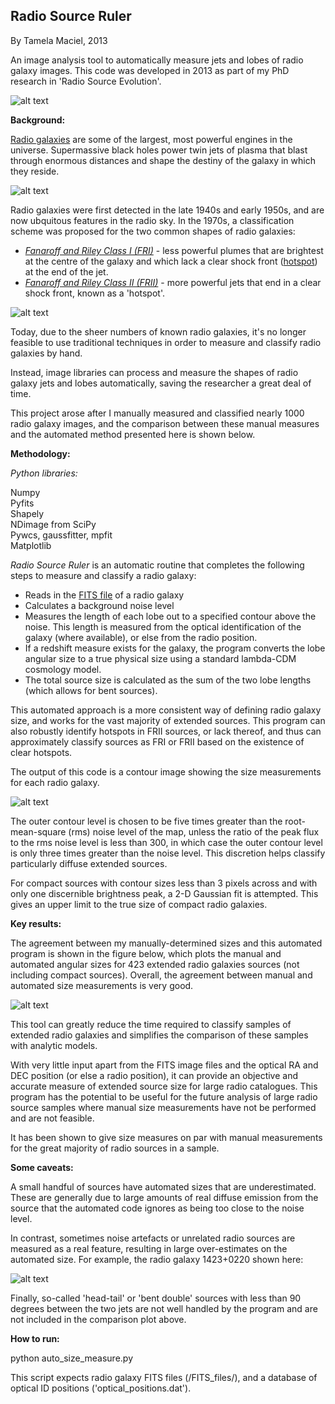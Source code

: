 ## Radio Source Ruler

By Tamela Maciel, 2013

An image analysis tool to automatically measure jets and lobes of radio galaxy images. This code was developed in 2013 as part of my PhD research in 'Radio Source Evolution'.

![alt text](https://raw.githubusercontent.com/tamelamaciel/radio_source_ruler/master/thumbnail.png "radio source ruler thumbnail")

**Background:**

[Radio galaxies](https://en.wikipedia.org/wiki/Radio_galaxy) are some of the largest, most powerful engines in the universe. Supermassive black holes power twin jets of plasma that blast through enormous distances and shape the destiny of the galaxy in which they reside. 

![alt text](https://raw.githubusercontent.com/tamelamaciel/radio_source_ruler/master/cygnusA.png "cygnusA")

Radio galaxies were first detected in the late 1940s and early 1950s, and are now ubquitous features in the radio sky. In the 1970s, a classification scheme was proposed for the two common shapes of radio galaxies:
- [*Fanaroff and Riley Class I (FRI)*](https://en.wikipedia.org/wiki/Fanaroff%E2%80%93Riley_classification) - less powerful plumes that are brightest at the centre of the galaxy and which lack a clear shock front ([hotspot](https://en.wikipedia.org/wiki/Radio_galaxy#Radio_structures)) at the end of the jet.  
- [*Fanaroff and Riley Class II (FRII)*](https://en.wikipedia.org/wiki/Fanaroff%E2%80%93Riley_classification) - more powerful jets that end in a clear shock front, known as a 'hotspot'.  

![alt text](https://raw.githubusercontent.com/tamelamaciel/radio_source_ruler/master/FRI-vs-FRII.png "FR galaxies")

Today, due to the sheer numbers of known radio galaxies, it's no longer feasible to use traditional techniques in order to measure and classify radio galaxies by hand.

Instead, image libraries can process and measure the shapes of radio galaxy jets and lobes automatically, saving the researcher a great deal of time. 

This project arose after I manually measured and classified nearly 1000 radio galaxy images, and the comparison between these manual measures and the automated method presented here is shown below.

**Methodology:**

*Python libraries:*

Numpy  
Pyfits  
Shapely   
NDimage from SciPy  
Pywcs, gaussfitter, mpfit  
Matplotlib

*Radio Source Ruler* is an automatic routine that completes the following steps to measure and classify a radio galaxy:  
- Reads in the [FITS file](https://en.wikipedia.org/wiki/FITS) of a radio galaxy
- Calculates a background noise level
- Measures the length of each lobe out to a specified contour above the noise. This length is measured from the optical identification of the galaxy (where available), or else from the radio position. 
- If a redshift measure exists for the galaxy, the program converts the lobe angular size to a true physical size using a standard lambda-CDM cosmology model.
- The total source size is calculated as the sum of the two lobe lengths (which allows for bent sources). 

This automated approach is a more consistent way of defining radio galaxy size, and works for the vast majority of extended sources. This program can also robustly identify hotspots in FRII sources, or lack thereof, and thus can approximately classify sources as FRI or FRII based on the existence of clear hotspots. 

The output of this code is a contour image showing the size measurements for each radio galaxy. 

![alt text](https://raw.githubusercontent.com/tamelamaciel/radio_source_ruler/master/gallery.png "radio source gallery")

The outer contour level is chosen to be five times greater than the root-mean-square (rms) noise level of the map, unless the ratio of the peak flux to the rms noise level is less than 300, in which case the outer contour level is only three times greater than the noise level. This discretion helps classify particularly diffuse extended sources. 

For compact sources with contour sizes less than 3 pixels across and with only one discernible brightness peak, a 2-D Gaussian fit is attempted. This gives an upper limit to the true size of compact radio galaxies.


**Key results:**

The agreement between my manually-determined sizes and this automated program is shown in the figure below, which plots the manual and automated angular sizes for 423 extended radio galaxies sources (not including compact sources). Overall, the agreement between manual and automated size measurements is very good.

![alt text](https://raw.githubusercontent.com/tamelamaciel/radio_source_ruler/master/automated_vs_manual_size_comparison.png "accuracy of radio source ruler")

This tool can greatly reduce the time required to classify samples of extended radio galaxies and simplifies the comparison of these samples with analytic models. 

With very little input apart from the FITS image files and the optical RA and DEC position (or else a radio position), it can provide an objective and accurate measure of extended source size for large radio catalogues. This program has the potential to be useful for the future analysis of large radio source samples where manual size measurements have not be performed and are not feasible. 

It has been shown to give size measures on par with manual measurements for the great majority of radio sources in a sample.

**Some caveats:**

A small handful of sources have automated sizes that are underestimated. These are generally due to large amounts of real diffuse emission from the source that the automated code ignores as being too close to the noise level. 

In contrast, sometimes noise artefacts or unrelated radio sources are measured as a real feature, resulting in large over-estimates on the automated size. For example, the radio galaxy 1423+0220 shown here: 

![alt text](https://raw.githubusercontent.com/tamelamaciel/radio_source_ruler/master/1423+0220_size.png "1423+0220")

Finally, so-called 'head-tail' or 'bent double' sources with less than 90 degrees between the two jets are not well handled by the program and are not included in the comparison plot above.


**How to run:**

python auto_size_measure.py

This script expects radio galaxy FITS files (/FITS_files/), and a database of optical ID positions ('optical_positions.dat').  